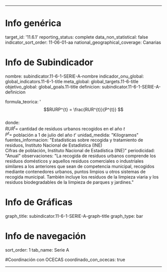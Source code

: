 ---

# Info genérica
target_id: '11.6.1'
reporting_status: complete
data_non_statistical: false
indicator_sort_order: 11-06-01-aa
national_geographical_coverage: Canarias

# Info de Subindicador
nombre: subindicator.11-6-1-SERIE-A-nombre
indicador_onu_global: global_indicators.11-6-1-title
meta_global: global_targets.11-6-title
objetivo_global: global_goals.11-title
definicion: subindicator.11-6-1-SERIE-A-definicion

formula_teorica: '$$RURP^{t} = \frac{RUR^{t}}{P^{t}} $$ <br>
donde: <br>
$RUR^{t} =$ cantidad de residuos urbanos recogidos en el año $t$ <br>
$P^{t} =$ población a 1 de julio del año $t$'
unidad_medida: "Kilogramos"
fuentes_informacion: "Estadísticas sobre recogida y tratamiento de residuos, Instituto Nacional de Estadística (INE) <br>
Cifras de población, Instituto Nacional de Estadística (INE)"
periodicidad: "Anual"
observaciones: "La recogida de residuos urbanos comprende los residuos domésticos y aquellos residuos comerciales o industriales similares a los anteriores que sean de competencia municipal, recogidos mediante contenedores urbanos, puntos limpios u otros sistemas de recogida municipal. También incluye los residuos de la limpieza viaria y los residuos biodegradables de la limpieza de parques y jardines."

# Info de Gráficas
graph_title: subindicator.11-6-1-SERIE-A-graph-title
graph_type: bar

# Info de navegación
sort_order: 1
tab_name: Serie A

#Coordinación con OCECAS
coordinado_con_ocecas: true

---
